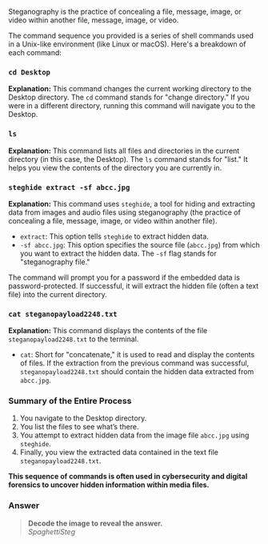 Steganography is the practice of concealing a file, message, image, or video within another file, message, image, or video.

The command sequence you provided is a series of shell commands used in a Unix-like environment (like Linux or macOS). Here's a breakdown of each command:

### `cd Desktop`
**Explanation:** This command changes the current working directory to the Desktop directory. The `cd` command stands for "change directory." If you were in a different directory, running this command will navigate you to the Desktop.

### `ls`
**Explanation:** This command lists all files and directories in the current directory (in this case, the Desktop). The `ls` command stands for "list." It helps you view the contents of the directory you are currently in.

### `steghide extract -sf abcc.jpg`
**Explanation:** This command uses `steghide`, a tool for hiding and extracting data from images and audio files using steganography (the practice of concealing a file, message, image, or video within another file).
- `extract`: This option tells `steghide` to extract hidden data.
- `-sf abcc.jpg`: This option specifies the source file (`abcc.jpg`) from which you want to extract the hidden data. The `-sf` flag stands for "steganography file."

The command will prompt you for a password if the embedded data is password-protected. If successful, it will extract the hidden file (often a text file) into the current directory.

### `cat steganopayload2248.txt`
**Explanation:** This command displays the contents of the file `steganopayload2248.txt` to the terminal.
- `cat`: Short for "concatenate," it is used to read and display the contents of files. If the extraction from the previous command was successful, `steganopayload2248.txt` should contain the hidden data extracted from `abcc.jpg`.

### Summary of the Entire Process
1. You navigate to the Desktop directory.
2. You list the files to see what’s there.
3. You attempt to extract hidden data from the image file `abcc.jpg` using `steghide`.
4. Finally, you view the extracted data contained in the text file `steganopayload2248.txt`.

**This sequence of commands is often used in cybersecurity and digital forensics to uncover hidden information within media files.**


### Answer


> **Decode the image to reveal the answer.**  
> _SpaghettiSteg_


